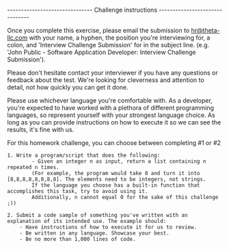 ------------------------------- Challenge instructions -------------------------------

Once you complete this exercise, please email the submission to hr@theta-llc.com with your name, a hyphen, the position you're interviewing for, a colon, and 'Interview Challenge Submission' for in  the subject line. (e.g. 'John Public - Software Application Developer: Interview Challenge Submission').

Please don't hesitate contact your interviewer if you have any questions or feedback about the test. We're looking for cleverness and attention to detail, not how quickly you can get it done.

Please use whichever language you're comfortable with. As a developer, you're expected to have worked with a plethora of different programming languages, so represent yourself with your strongest language choice. As long as you can provide instructions on how to execute it so we can see the results, it's fine with us.

For this homework challenge, you can choose between completing #1 or #2

    1. Write a program/script that does the following:
            - Given an integer n as input, return a list containing n repeated n times. 
            (For example, the program would take 8 and turn it into [8,8,8,8,8,8,8,8]. The elements need to be integers, not strings. 
            If the language you choose has a built-in function that accomplishes this task, try to avoid using it. 
            Additionally, n cannot equal 0 for the sake of this challenge ;))
        
    2. Submit a code sample of something you've written with an explanation of its intended use. The example should:
        - Have instructions of how to execute it for us to review.
        - Be written in any language. Showcase your best.
        - Be no more than 1,000 lines of code.